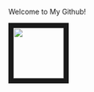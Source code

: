 <p align="center">
<p>Welcome to My Github! </p><img src= "https://imgs.search.brave.com/2npBD6hKE0np6ma131jeBOVEjHMEnx-b4Gy4afgw_Iw/rs:fit:860:0:0/g:ce/aHR0cHM6Ly9pLnBp/bmltZy5jb20vb3Jp/Z2luYWxzLzQ5Lzdh/L2JlLzQ5N2FiZTNk/OTBmMDBhZjI5YmIy/ZDA1N2Q0OGU0MTNl/LmpwZw" width="100" height="100" border="10"/>
</p>
